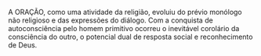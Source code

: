 ﻿A ORAÇÃO, como uma atividade da religião, evoluiu do prévio monólogo não religioso e das expressões do diálogo. Com a conquista de autoconsciência pelo homem primitivo ocorreu o inevitável corolário da consciência do outro, o potencial dual de resposta social e reconhecimento de Deus.